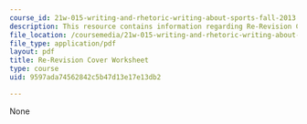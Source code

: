 ```yaml
---
course_id: 21w-015-writing-and-rhetoric-writing-about-sports-fall-2013
description: This resource contains information regarding Re-Revision Cover Worksheet.
file_location: /coursemedia/21w-015-writing-and-rhetoric-writing-about-sports-fall-2013/9597ada74562842c5b47d13e17e13db2_MIT21W_015F13_Re_co_she.pdf
file_type: application/pdf
layout: pdf
title: Re-Revision Cover Worksheet
type: course
uid: 9597ada74562842c5b47d13e17e13db2

---
```

None